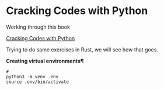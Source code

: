 # Cracking Codes with Python
Working through this book

[Cracking Codes with Python](https://inventwithpython.com/cracking)


Trying to do same exercises in Rust, we will see how that goes.

**Creating virtual environments¶**

``` shell
#
python3 -m venv .env
source .env/bin/activate
```